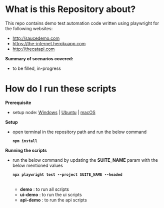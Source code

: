 # What is this Repository about?
This repo contains demo test automation code written using playwright for the following websites:
  - http://saucedemo.com
  - https://the-internet.herokuapp.com
  - http://thecatapi.com

**Summary of scenarios covered:**
- to be filled, in-progress

# How do I run these scripts
**Prerequisite**
- setup node: [Windows][1] | [Ubuntu][2] | [macOS][3]

**Setup**
- open terminal in the repository path and run the below command  

  **```npm install```**

**Running the scripts**
- run the below command by updating the **SUITE_NAME** param with the below mentioned values  

  **```npx playwright test --project SUITE_NAME --headed```**  
  <br>
  - **demo** : to run all scripts
  - **ui-demo** : to run the ui scripts
  - **api-demo** : to run the api scripts  




[1]:https://www.geeksforgeeks.org/install-node-js-on-windows/
[2]:https://www.geeksforgeeks.org/installation-of-node-js-on-linux/
[3]:https://www.geeksforgeeks.org/how-to-install-nodejs-on-macos/